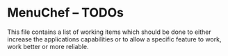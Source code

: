 # MenuChef &ndash; TODOs
This file contains a list of working items which should be done to either increase the
applications capabilities or to allow a specific feature to work, work better or more 
reliable.

